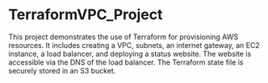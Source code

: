 # TerraformVPC_Project
This project demonstrates the use of Terraform for provisioning AWS resources. It includes creating a VPC, subnets, an internet gateway, an EC2 instance, a load balancer, and deploying a status website. The website is accessible via the DNS of the load balancer. The Terraform state file is securely stored in an S3 bucket.
